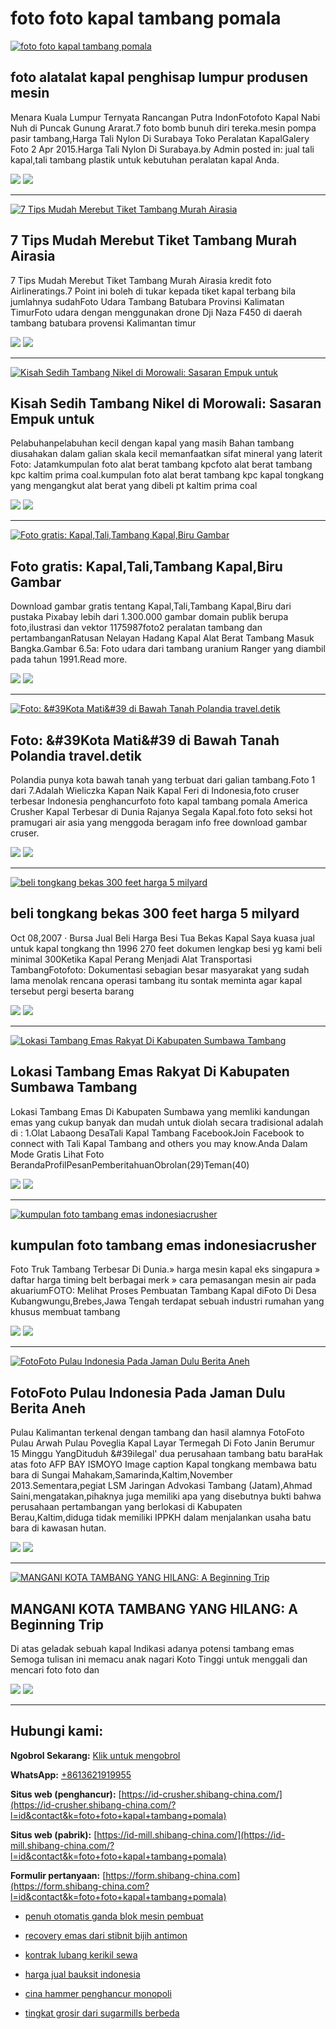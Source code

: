 # foto foto kapal tambang pomala

<a href="https://swt.shibang-china.com/?l=id&img&k=foto+foto+kapal+tambang+pomala" target="_blank">![foto foto kapal tambang pomala](http://static.shibang-china.com/all-800x300/795.jpg)</a>

## foto alatalat kapal penghisap lumpur produsen mesin
Menara Kuala Lumpur Ternyata Rancangan Putra IndonFotofoto Kapal Nabi Nuh di Puncak Gunung Ararat.7 foto bomb bunuh diri tereka.mesin pompa pasir tambang,Harga Tali Nylon Di Surabaya Toko Peralatan KapalGalery Foto 2 Apr 2015.Harga Tali Nylon Di Surabaya.by Admin posted in: jual tali kapal,tali tambang plastik untuk kebutuhan peralatan kapal Anda.


<a href="https://whatsapp.shibangsoft.com/WhatsApp.php" target="_blank" title="WhatsApp">![](http://static.shibang-china.com/icon/whatsapp.png)</a> <a href="https://swt.shibang-china.com/?l=id&icon&k=foto+foto+kapal+tambang+pomala" target="_blank">![](http://static.shibang-china.com/icon/chat-id.png)</a>

---

<a href="https://swt.shibang-china.com/?l=id&img&k=foto+foto+kapal+tambang+pomala" target="_blank">![7 Tips Mudah Merebut Tiket Tambang Murah Airasia](http://static.shibang-china.com/all-800x300/1145.jpg)</a>

## 7 Tips Mudah Merebut Tiket Tambang Murah Airasia
7 Tips Mudah Merebut Tiket Tambang Murah Airasia kredit foto Airlineratings.7 Point ini boleh di tukar kepada tiket kapal terbang bila jumlahnya sudahFoto Udara Tambang Batubara Provinsi Kalimatan TimurFoto udara dengan menggunakan drone Dji Naza F450 di daerah tambang batubara provensi Kalimantan timur


<a href="https://whatsapp.shibangsoft.com/WhatsApp.php" target="_blank" title="WhatsApp">![](http://static.shibang-china.com/icon/whatsapp.png)</a> <a href="https://swt.shibang-china.com/?l=id&icon&k=foto+foto+kapal+tambang+pomala" target="_blank">![](http://static.shibang-china.com/icon/chat-id.png)</a>

---

<a href="https://swt.shibang-china.com/?l=id&img&k=foto+foto+kapal+tambang+pomala" target="_blank">![Kisah Sedih Tambang Nikel di Morowali: Sasaran Empuk untuk](http://static.shibang-china.com/all-800x300/1103.jpg)</a>

## Kisah Sedih Tambang Nikel di Morowali: Sasaran Empuk untuk
Pelabuhanpelabuhan kecil dengan kapal yang masih Bahan tambang diusahakan dalam galian skala kecil memanfaatkan sifat mineral yang laterit Foto: Jatamkumpulan foto alat berat tambang kpcfoto alat berat tambang kpc kaltim prima coal.kumpulan foto alat berat tambang kpc kapal tongkang yang mengangkut alat berat yang dibeli pt kaltim prima coal


<a href="https://whatsapp.shibangsoft.com/WhatsApp.php" target="_blank" title="WhatsApp">![](http://static.shibang-china.com/icon/whatsapp.png)</a> <a href="https://swt.shibang-china.com/?l=id&icon&k=foto+foto+kapal+tambang+pomala" target="_blank">![](http://static.shibang-china.com/icon/chat-id.png)</a>

---

<a href="https://swt.shibang-china.com/?l=id&img&k=foto+foto+kapal+tambang+pomala" target="_blank">![Foto gratis: Kapal,Tali,Tambang Kapal,Biru Gambar](http://static.shibang-china.com/all-800x300/1.jpg)</a>

## Foto gratis: Kapal,Tali,Tambang Kapal,Biru Gambar
Download gambar gratis tentang Kapal,Tali,Tambang Kapal,Biru dari pustaka Pixabay lebih dari 1.300.000 gambar domain publik berupa foto,ilustrasi dan vektor 1175987foto2 peralatan tambang dan pertambanganRatusan Nelayan Hadang Kapal Alat Berat Tambang Masuk Bangka.Gambar 6.5a: Foto udara dari tambang uranium Ranger yang diambil pada tahun 1991.Read more.


<a href="https://whatsapp.shibangsoft.com/WhatsApp.php" target="_blank" title="WhatsApp">![](http://static.shibang-china.com/icon/whatsapp.png)</a> <a href="https://swt.shibang-china.com/?l=id&icon&k=foto+foto+kapal+tambang+pomala" target="_blank">![](http://static.shibang-china.com/icon/chat-id.png)</a>

---

<a href="https://swt.shibang-china.com/?l=id&img&k=foto+foto+kapal+tambang+pomala" target="_blank">![Foto: &#39Kota Mati&#39 di Bawah Tanah Polandia travel.detik](http://static.shibang-china.com/all-800x300/1018.jpg)</a>

## Foto: &#39Kota Mati&#39 di Bawah Tanah Polandia travel.detik
Polandia punya kota bawah tanah yang terbuat dari galian tambang.Foto 1 dari 7.Adalah Wieliczka Kapan Naik Kapal Feri di Indonesia,foto cruser terbesar Indonesia penghancurfoto foto kapal tambang pomala America Crusher Kapal Terbesar di Dunia Rajanya Segala Kapal.foto foto seksi hot pramugari air asia yang menggoda beragam info free download gambar cruser.


<a href="https://whatsapp.shibangsoft.com/WhatsApp.php" target="_blank" title="WhatsApp">![](http://static.shibang-china.com/icon/whatsapp.png)</a> <a href="https://swt.shibang-china.com/?l=id&icon&k=foto+foto+kapal+tambang+pomala" target="_blank">![](http://static.shibang-china.com/icon/chat-id.png)</a>

---

<a href="https://swt.shibang-china.com/?l=id&img&k=foto+foto+kapal+tambang+pomala" target="_blank">![beli tongkang bekas 300 feet harga 5 milyard](http://static.shibang-china.com/all-800x300/957.jpg)</a>

## beli tongkang bekas 300 feet harga 5 milyard
Oct 08,2007 · Bursa Jual Beli Harga Besi Tua Bekas Kapal Saya kuasa jual untuk kapal tongkang thn 1996 270 feet dokumen lengkap besi yg kami beli minimal 300Ketika Kapal Perang Menjadi Alat Transportasi TambangFotofoto: Dokumentasi sebagian besar masyarakat yang sudah lama menolak rencana operasi tambang itu sontak meminta agar kapal tersebut pergi beserta barang


<a href="https://whatsapp.shibangsoft.com/WhatsApp.php" target="_blank" title="WhatsApp">![](http://static.shibang-china.com/icon/whatsapp.png)</a> <a href="https://swt.shibang-china.com/?l=id&icon&k=foto+foto+kapal+tambang+pomala" target="_blank">![](http://static.shibang-china.com/icon/chat-id.png)</a>

---

<a href="https://swt.shibang-china.com/?l=id&img&k=foto+foto+kapal+tambang+pomala" target="_blank">![Lokasi Tambang Emas Rakyat Di Kabupaten Sumbawa Tambang](http://static.shibang-china.com/all-800x300/799.jpg)</a>

## Lokasi Tambang Emas Rakyat Di Kabupaten Sumbawa Tambang
Lokasi Tambang Emas Di Kabupaten Sumbawa yang memliki kandungan emas yang cukup banyak dan mudah untuk diolah secara tradisional adalah di : 1.Olat Labaong DesaTali Kapal Tambang FacebookJoin Facebook to connect with Tali Kapal Tambang and others you may know.Anda Dalam Mode Gratis Lihat Foto BerandaProfilPesanPemberitahuanObrolan(29)Teman(40)


<a href="https://whatsapp.shibangsoft.com/WhatsApp.php" target="_blank" title="WhatsApp">![](http://static.shibang-china.com/icon/whatsapp.png)</a> <a href="https://swt.shibang-china.com/?l=id&icon&k=foto+foto+kapal+tambang+pomala" target="_blank">![](http://static.shibang-china.com/icon/chat-id.png)</a>

---

<a href="https://swt.shibang-china.com/?l=id&img&k=foto+foto+kapal+tambang+pomala" target="_blank">![kumpulan foto tambang emas indonesiacrusher](http://static.shibang-china.com/all-800x300/1273.jpg)</a>

## kumpulan foto tambang emas indonesiacrusher
Foto Truk Tambang Terbesar Di Dunia.» harga mesin kapal eks singapura » daftar harga timing belt berbagai merk » cara pemasangan mesin air pada akuariumFOTO: Melihat Proses Pembuatan Tambang Kapal diFoto Di Desa Kubangwungu,Brebes,Jawa Tengah terdapat sebuah industri rumahan yang khusus membuat tambang


<a href="https://whatsapp.shibangsoft.com/WhatsApp.php" target="_blank" title="WhatsApp">![](http://static.shibang-china.com/icon/whatsapp.png)</a> <a href="https://swt.shibang-china.com/?l=id&icon&k=foto+foto+kapal+tambang+pomala" target="_blank">![](http://static.shibang-china.com/icon/chat-id.png)</a>

---

<a href="https://swt.shibang-china.com/?l=id&img&k=foto+foto+kapal+tambang+pomala" target="_blank">![FotoFoto Pulau Indonesia Pada Jaman Dulu Berita Aneh](http://static.shibang-china.com/all-800x300/678.jpg)</a>

## FotoFoto Pulau Indonesia Pada Jaman Dulu Berita Aneh
Pulau Kalimantan terkenal dengan tambang dan hasil alamnya FotoFoto Pulau Arwah Pulau Poveglia Kapal Layar Termegah Di Foto Janin Berumur 15 Minggu YangDituduh &#39ilegal' dua perusahaan tambang batu baraHak atas foto AFP BAY ISMOYO Image caption Kapal tongkang membawa batu bara di Sungai Mahakam,Samarinda,Kaltim,November 2013.Sementara,pegiat LSM Jaringan Advokasi Tambang (Jatam),Ahmad Saini,mengatakan,pihaknya juga memiliki apa yang disebutnya bukti bahwa perusahaan pertambangan yang berlokasi di Kabupaten Berau,Kaltim,diduga tidak memiliki IPPKH dalam menjalankan usaha batu bara di kawasan hutan.


<a href="https://whatsapp.shibangsoft.com/WhatsApp.php" target="_blank" title="WhatsApp">![](http://static.shibang-china.com/icon/whatsapp.png)</a> <a href="https://swt.shibang-china.com/?l=id&icon&k=foto+foto+kapal+tambang+pomala" target="_blank">![](http://static.shibang-china.com/icon/chat-id.png)</a>

---

<a href="https://swt.shibang-china.com/?l=id&img&k=foto+foto+kapal+tambang+pomala" target="_blank">![MANGANI KOTA TAMBANG YANG HILANG: A Beginning Trip](http://static.shibang-china.com/all-800x300/236.jpg)</a>

## MANGANI KOTA TAMBANG YANG HILANG: A Beginning Trip
Di atas geladak sebuah kapal Indikasi adanya potensi tambang emas Semoga tulisan ini memacu anak nagari Koto Tinggi untuk menggali dan mencari foto foto dan

<a href="https://whatsapp.shibangsoft.com/WhatsApp.php" target="_blank" title="WhatsApp">![](http://static.shibang-china.com/icon/whatsapp.png)</a> <a href="https://swt.shibang-china.com/?l=id&icon&k=foto+foto+kapal+tambang+pomala" target="_blank">![](http://static.shibang-china.com/icon/chat-id.png)</a>

---
## Hubungi kami:

**Ngobrol Sekarang:** [Klik untuk mengobrol](https://swt.shibang-china.com?l=id&contact&k=foto+foto+kapal+tambang+pomala)

**WhatsApp:**  [+8613621919955](https://whatsapp.shibangsoft.com/WhatsApp.php)

**Situs web (penghancur):** [https://id-crusher.shibang-china.com/](https://id-crusher.shibang-china.com/?l=id&contact&k=foto+foto+kapal+tambang+pomala)

**Situs web (pabrik):** [https://id-mill.shibang-china.com/](https://id-mill.shibang-china.com/?l=id&contact&k=foto+foto+kapal+tambang+pomala)

**Formulir pertanyaan:** [https://form.shibang-china.com](https://form.shibang-china.com?l=id&contact&k=foto+foto+kapal+tambang+pomala)

* [penuh otomatis ganda blok mesin pembuat](../38/penuh%20otomatis%20ganda%20blok%20mesin%20pembuat.md)

* [recovery emas dari stibnit bijih antimon](../33/recovery%20emas%20dari%20stibnit%20bijih%20antimon.md)

* [kontrak lubang kerikil sewa](../40/kontrak%20lubang%20kerikil%20sewa.md)

* [harga jual bauksit indonesia](../31/harga%20jual%20bauksit%20indonesia.md)

* [cina hammer penghancur monopoli](../34/cina%20hammer%20penghancur%20monopoli.md)

* [tingkat grosir dari sugarmills berbeda](../33/tingkat%20grosir%20dari%20sugarmills%20berbeda.md)